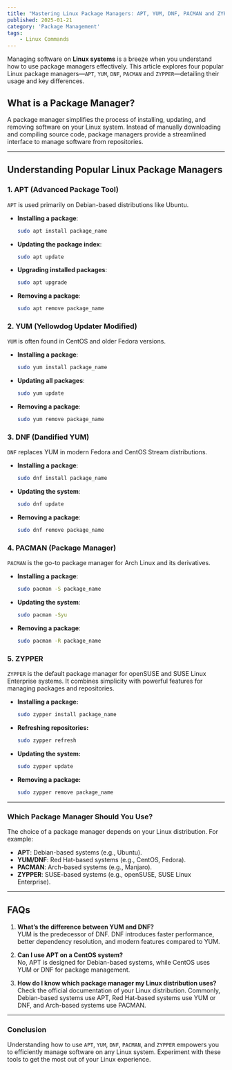 ```yaml
---
title: "Mastering Linux Package Managers: APT, YUM, DNF, PACMAN and ZYPPER"
published: 2025-01-21  
category: 'Package Management'
tags: 
    - Linux Commands  
---  
```

Managing software on **Linux systems** is a breeze when you understand how to use package managers effectively. This article explores four popular Linux package managers—`APT`, `YUM`, `DNF`, `PACMAN` and `ZYPPER`—detailing their usage and key differences.  

## What is a Package Manager?  
A package manager simplifies the process of installing, updating, and removing software on your Linux system. Instead of manually downloading and compiling source code, package managers provide a streamlined interface to manage software from repositories.  

---

## Understanding Popular Linux Package Managers  

### 1. **APT (Advanced Package Tool)**  
`APT` is used primarily on Debian-based distributions like Ubuntu.  
- **Installing a package**:  
  ```bash  
  sudo apt install package_name  
  ```  
- **Updating the package index**:  
  ```bash  
  sudo apt update  
  ```  
- **Upgrading installed packages**:  
  ```bash  
  sudo apt upgrade  
  ```  
- **Removing a package**:  
  ```bash  
  sudo apt remove package_name  
  ```  

### 2. **YUM (Yellowdog Updater Modified)**  
`YUM` is often found in CentOS and older Fedora versions.  
- **Installing a package**:  
  ```bash  
  sudo yum install package_name  
  ```  
- **Updating all packages**:  
  ```bash  
  sudo yum update  
  ```  
- **Removing a package**:  
  ```bash  
  sudo yum remove package_name  
  ```  

### 3. **DNF (Dandified YUM)**  
`DNF` replaces YUM in modern Fedora and CentOS Stream distributions.  
- **Installing a package**:  
  ```bash  
  sudo dnf install package_name  
  ```  
- **Updating the system**:  
  ```bash  
  sudo dnf update  
  ```  
- **Removing a package**:  
  ```bash  
  sudo dnf remove package_name  
  ```  

### 4. **PACMAN (Package Manager)**  
`PACMAN` is the go-to package manager for Arch Linux and its derivatives.  
- **Installing a package**:  
  ```bash  
  sudo pacman -S package_name  
  ```  
- **Updating the system**:  
  ```bash  
  sudo pacman -Syu  
  ```  
- **Removing a package**:  
  ```bash  
  sudo pacman -R package_name  
  ```  
### 5. **ZYPPER**
`ZYPPER` is the default package manager for openSUSE and SUSE Linux Enterprise systems. It combines simplicity with powerful features for managing packages and repositories.
- **Installing a package:**
  ```bash
  sudo zypper install package_name 
  ```
- **Refreshing repositories:**
  ```bash
  sudo zypper refresh
  ```
- **Updating the system:**
  ```bash
  sudo zypper update
  ```
- **Removing a package:**
  ```bash
  sudo zypper remove package_name
  ```

---

### Which Package Manager Should You Use?  
The choice of a package manager depends on your Linux distribution. For example:  
- **APT**: Debian-based systems (e.g., Ubuntu).  
- **YUM/DNF**: Red Hat-based systems (e.g., CentOS, Fedora).  
- **PACMAN**: Arch-based systems (e.g., Manjaro).  
- **ZYPPER**: SUSE-based systems (e.g., openSUSE, SUSE Linux Enterprise).
---  

## FAQs

1. **What’s the difference between YUM and DNF?** <br>
YUM is the predecessor of DNF. DNF introduces faster performance, better dependency resolution, and modern features compared to YUM.  

2. **Can I use APT on a CentOS system?** <br>
No, APT is designed for Debian-based systems, while CentOS uses YUM or DNF for package management.  

3. **How do I know which package manager my Linux distribution uses?** <br>
Check the official documentation of your Linux distribution. Commonly, Debian-based systems use APT, Red Hat-based systems use YUM or DNF, and Arch-based systems use PACMAN.  

---  
### Conclusion  
Understanding how to use `APT`, `YUM`, `DNF`, `PACMAN`, and `ZYPPER` empowers you to efficiently manage software on any Linux system. Experiment with these tools to get the most out of your Linux experience.